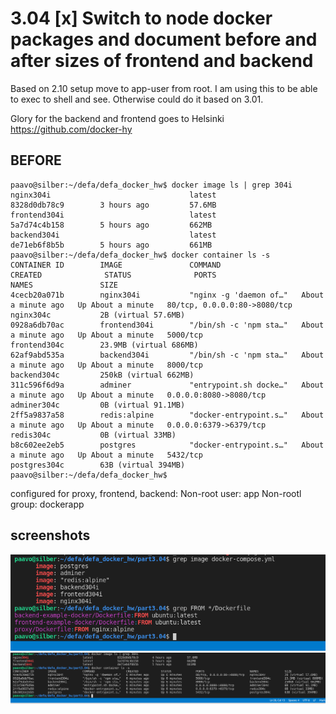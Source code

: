 # 3.04 [x] Switch to node docker packages and document before and after sizes of frontend and backend

   Based on 2.10 setup move to app-user from root. I am using this to be able to exec to shell and see.
    Otherwise could do it based on 3.01.

Glory for the backend and frontend goes to Helsinki https://github.com/docker-hy

## BEFORE 
    paavo@silber:~/defa/defa_docker_hw$ docker image ls | grep 304i
    nginx304i                               latest              8328d0db78c9        3 hours ago         57.6MB
    frontend304i                            latest              5a7d74c4b158        5 hours ago         662MB
    backend304i                             latest              de71eb6f8b5b        5 hours ago         661MB
    paavo@silber:~/defa/defa_docker_hw$ docker container ls -s
    CONTAINER ID        IMAGE               COMMAND                  CREATED              STATUS              PORTS                          NAMES               SIZE
    4cecb20a071b        nginx304i           "nginx -g 'daemon of…"   About a minute ago   Up About a minute   80/tcp, 0.0.0.0:80->8080/tcp   nginx304c           2B (virtual 57.6MB)
    0928a6db70ac        frontend304i        "/bin/sh -c 'npm sta…"   About a minute ago   Up About a minute   5000/tcp                       frontend304c        23.9MB (virtual 686MB)
    62af9abd535a        backend304i         "/bin/sh -c 'npm sta…"   About a minute ago   Up About a minute   8000/tcp                       backend304c         250kB (virtual 662MB)
    311c596f6d9a        adminer             "entrypoint.sh docke…"   About a minute ago   Up About a minute   0.0.0.0:8080->8080/tcp         adminer304c         0B (virtual 91.1MB)
    2ff5a9837a58        redis:alpine        "docker-entrypoint.s…"   About a minute ago   Up About a minute   0.0.0.0:6379->6379/tcp         redis304c           0B (virtual 33MB)
    b8c602ee2eb5        postgres            "docker-entrypoint.s…"   About a minute ago   Up About a minute   5432/tcp                       postgres304c        63B (virtual 394MB)
    paavo@silber:~/defa/defa_docker_hw$ 

configured for proxy, frontend, backend:
    Non-root user: app
    Non-rootl group: dockerapp

## screenshots
![shot](./BEFORE_from_images.png)
![shot](./before-ubuntu-based-304.png)



